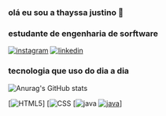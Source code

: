 ### olá eu sou a thayssa justino 👊
### estudante de engenharia de sorftware 

[![instagram](https://img.shields.io/badge/Instagram-E4405F?style=for-the-badge&logo=instagram&logoColor=white/)](https://www.instagram.com/thayssa_justino/)
[![linkedin](https://img.shields.io/badge/LinkedIn-0077B5?style=for-the-badge&logo=linkedin&logoColor=white)](https://www.linkedin.com/in/thayssa-rayane-0956161b5/)

  ### tecnologia que uso do dia a dia 

![Anurag's GitHub stats](https://github-readme-stats.vercel.app/api?username=Thayssa-Justino&show_icons=true&theme=radical)


[![HTML5](https://img.shields.io/badge/HTML5-E34F26?style=for-the-badge&logo=html5&logoColor=white)]
[![CSS](https://img.shields.io/badge/CSS-239120?&style=for-the-badge&logo=css3&logoColor=white)
[![java](https://img.shields.io/badge/JavaScript-F7DF1E?style=for-the-badge&logo=javascript&logoColor=black)
[![java](https://img.shields.io/badge/Spotify-1ED760?&style=for-the-badge&logo=spotify&logoColor=white)](https://open.spotify.com/user/djthayssa?si=18e416e4721d4d92/)]
